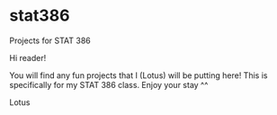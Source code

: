 # stat386
Projects for STAT 386

Hi reader!

You will find any fun projects that I (Lotus) will be putting here! This is specifically for my STAT 386 class. Enjoy your stay ^^

Lotus
